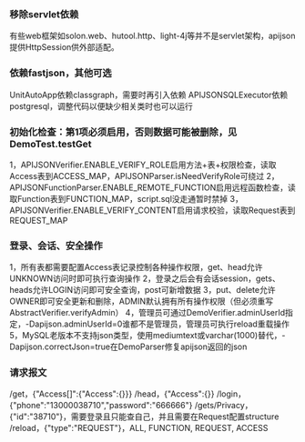 ### 移除servlet依赖

有些web框架如solon.web、hutool.http、light-4j等并不是servlet架构，apijson提供HttpSession供外部适配。

### 依赖fastjson，其他可选

UnitAutoApp依赖classgraph，需要时再引入依赖
APIJSONSQLExecutor依赖postgresql，调整代码以便缺少相关类时也可以运行

### 初始化检查：第1项必须启用，否则数据可能被删除，见DemoTest.testGet

1，APIJSONVerifier.ENABLE_VERIFY_ROLE启用方法+表+权限检查，读取Access表到ACCESS_MAP，APIJSONParser.isNeedVerifyRole可绕过
2，APIJSONFunctionParser.ENABLE_REMOTE_FUNCTION启用远程函数检查，读取Function表到FUNCTION_MAP，script.sql没走通暂时禁掉
3，APIJSONVerifier.ENABLE_VERIFY_CONTENT启用请求校验，读取Request表到REQUEST_MAP

### 登录、会话、安全操作

1，所有表都需要配置Access表记录控制各种操作权限，get、head允许UNKNOWN访问时即可执行查询操作
2，登录之后会有会话session，gets、heads允许LOGIN访问即可安全查询，post可新增数据
3，put、delete允许OWNER即可安全更新和删除，ADMIN默认拥有所有操作权限（但必须重写AbstractVerifier.verifyAdmin）
4，管理员可通过DemoVerifier.adminUserId指定，-Dapijson.adminUserId=0谁都不是管理员，管理员可执行reload重载操作
5，MySQL老版本不支持json类型，使用mediumtext或varchar(1000)替代，-Dapijson.correctJson=true在DemoParser修复apijson返回的json

### 请求报文

/get，{"Access[]":{"Access":{}}}
/head，{"Access":{}}
/login，{"phone":"13000038710","password":"666666"}
/gets/Privacy，{"id":"38710"}，需要登录且只能查自己，并且需要在Request配置structure
/reload，{"type":"REQUEST"}，ALL, FUNCTION, REQUEST, ACCESS

